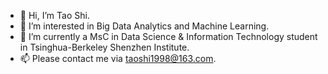 - 👋 Hi, I’m Tao Shi.
- 👀 I’m interested in Big Data Analytics and Machine Learning.
- 🌱 I’m currently a MsC in Data Science & Information Technology student in Tsinghua-Berkeley Shenzhen Institute. 
- 📫 Please contact me via taoshi1998@163.com.

<!---
TaoShi1998/TaoShi1998 is a ✨ special ✨ repository because its `README.md` (this file) appears on your GitHub profile.
You can click the Preview link to take a look at your changes.
--->
